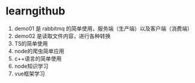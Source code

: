 # learngithub
1. demo01 是 rabbitmq 的简单使用，服务端（生产端）以及客户端（消费端）
2. demo02 是读取文件内容，进行各种转换
3. TS的简单使用
4. node的爬虫简单应用
5. c++语言的简单使用
6. node知识学习
7. vue框架学习
